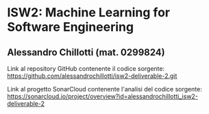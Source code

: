 # ISW2: Machine Learning for Software Engineering
## Alessandro Chillotti (mat. 0299824)
Link al repository GitHub contenente il codice sorgente: https://github.com/alessandrochillotti/isw2-deliverable-2.git

Link al progetto SonarCloud contenente l'analisi del codice sorgente: https://sonarcloud.io/project/overview?id=alessandrochillotti_isw2-deliverable-2